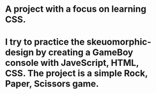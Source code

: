 # A project with a focus on learning CSS.
# I try to practice the skeuomorphic-design by creating a GameBoy console with JaveScript, HTML, CSS. The project is a simple Rock, Paper, Scissors game.
